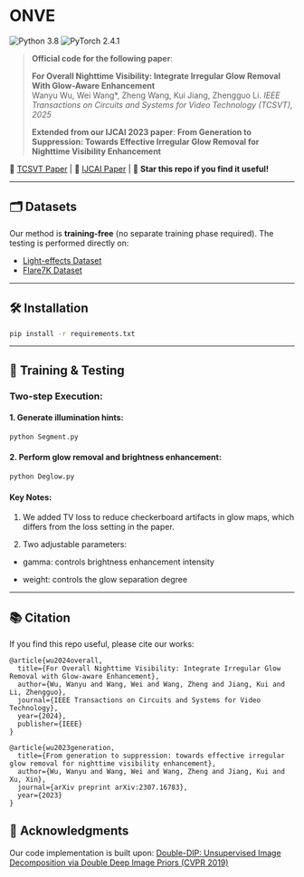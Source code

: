 # ONVE

![Python 3.8](https://img.shields.io/badge/python-3.8-blue.svg)
![PyTorch 2.4.1](https://img.shields.io/badge/pytorch-2.4.1-%23EE4C2C.svg)

> **Official code for the following paper**:
>
> **For Overall Nighttime Visibility: Integrate Irregular Glow Removal With Glow-Aware Enhancement**  
> Wanyu Wu, Wei Wang*, Zheng Wang, Kui Jiang, Zhengguo Li. 
> *IEEE Transactions on Circuits and Systems for Video Technology (TCSVT), 2025*
>
> **Extended from our IJCAI 2023 paper**:
> **From Generation to Suppression: Towards Effective Irregular Glow Removal for
Nighttime Visibility Enhancement**

📄 [TCSVT Paper](https://ieeexplore.ieee.org/abstract/document/10685529) | 📄 [IJCAI Paper](https://ieeexplore.ieee.org/abstract/document/10685529) | 🌟 **Star this repo if you find it useful!**

---

## 🗂️ Datasets
Our method is **training-free** (no separate training phase required). The testing is performed directly on:
- [Light-effects Dataset](https://github.com/jinyeying/night-enhancement)
- [Flare7K Dataset](https://github.com/ykdai/Flare7K)

---

## 🛠️ Installation
```bash
pip install -r requirements.txt
```
---

## 🚀 Training & Testing

### Two-step Execution:

#### 1. Generate illumination hints:
```bash
python Segment.py
```

#### 2. Perform glow removal and brightness enhancement:
```bash
python Deglow.py
```
#### Key Notes:
1. We added TV loss to reduce checkerboard artifacts in glow maps, which differs from the loss setting in the paper.

2. Two adjustable parameters:

- gamma: controls brightness enhancement intensity

- weight: controls the glow separation degree

---

## 📚 Citation
If you find this repo useful, please cite our works:
```
@article{wu2024overall,
  title={For Overall Nighttime Visibility: Integrate Irregular Glow Removal with Glow-aware Enhancement},
  author={Wu, Wanyu and Wang, Wei and Wang, Zheng and Jiang, Kui and Li, Zhengguo},
  journal={IEEE Transactions on Circuits and Systems for Video Technology},
  year={2024},
  publisher={IEEE}
}

@article{wu2023generation,
  title={From generation to suppression: towards effective irregular glow removal for nighttime visibility enhancement},
  author={Wu, Wanyu and Wang, Wei and Wang, Zheng and Jiang, Kui and Xu, Xin},
  journal={arXiv preprint arXiv:2307.16783},
  year={2023}
}
```

## 🙏 Acknowledgments
Our code implementation is built upon:
[Double-DIP: Unsupervised Image Decomposition via Double Deep Image Priors (CVPR 2019)](https://openaccess.thecvf.com/content_CVPR_2019/papers/Gandelsman_Double-DIP_Unsupervised_Image_Decomposition_via_Coupled_Deep-Image-Priors_CVPR_2019_paper.pdf)

